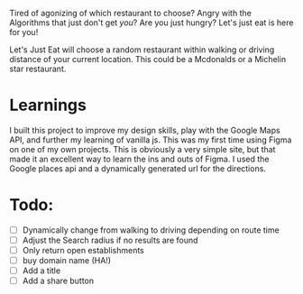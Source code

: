 Tired of agonizing of which restaurant to choose? Angry with the Algorithms that just don't get *you*? Are you just hungry? Let's just eat is here for you!

Let's Just Eat will choose a random restaurant within walking or driving distance of your current location. This could be a Mcdonalds or a  Michelin star restaurant. 

# Learnings

I built this project to improve my design skills, play with the Google Maps API, and further my learning of vanilla js. This was my first time using Figma on one of my own projects. This is obviously a very simple site, but that made it an excellent way to learn the ins and outs of Figma. I used the Google places api and a dynamically generated url for the directions. 


# Todo:
- [ ] Dynamically change from walking to driving depending on route time
- [ ] Adjust the Search radius if no results are found
- [ ] Only return open establishments
- [ ] buy domain name (HA!)
- [ ] Add a title
- [ ] Add a share button